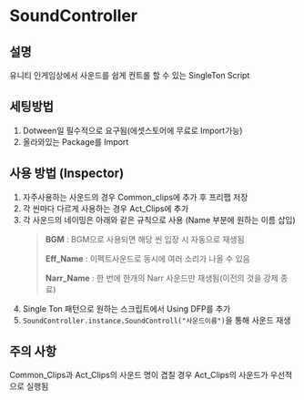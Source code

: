 # SoundController

## 설명
유니티 인게임상에서 사운드를 쉽게 컨트롤 할 수 있는 SingleTon Script

## 세팅방법
1. Dotween일 필수적으로 요구됨(에셋스토어에 무료로 Import가능)
2. 올라와있는 Package를 Import

## 사용 방법 (Inspector)
1. 자주사용하는 사운드의 경우 Common_clips에 추가 후 프리팹 저장
2. 각 씬마다 다르게 사용하는 경우 Act_Clips에 추가
3. 각 사운드의 네이밍은 아래와 같은 규칙으로 사용 (Name 부분에 원하는 이름 삽입)
    > **BGM** : BGM으로 사용되면 해당 씬 입장 시 자동으로 재생됨
    > 
    > **Eff_Name** : 이펙트사운드로 동시에 여러 소리가 나올 수 있음
    > 
    > **Narr_Name** : 한 번에 한개의 Narr 사운드만 재생됨(이전의 것을 강제 종료)
4. Single Ton 패턴으로 원하는 스크립트에서 Using DFP를 추가
5. ``` SoundController.instance.SoundControll("사운드이름") ```을 통해 사운드 재생

## 주의 사항
Common_Clips과 Act_Clips의 사운드 명이 겹칠 경우 Act_Clips의 사운드가 우선적으로 실행됨
